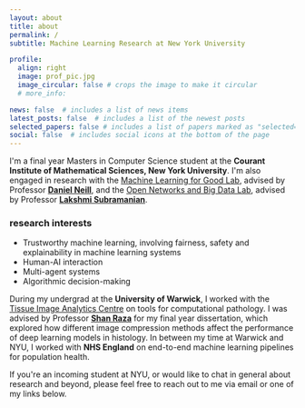 ```yaml
---
layout: about
title: about
permalink: /
subtitle: Machine Learning Research at New York University

profile:
  align: right
  image: prof_pic.jpg
  image_circular: false # crops the image to make it circular
  # more_info: 

news: false  # includes a list of news items
latest_posts: false  # includes a list of the newest posts
selected_papers: false # includes a list of papers marked as "selected={true}"
social: false  # includes social icons at the bottom of the page
---
```


I'm a final year Masters in Computer Science student at the **Courant Institute of Mathematical Sciences, New York University**. I'm also engaged in research with the [Machine Learning for Good Lab](https://wp.nyu.edu/ml4good/), advised by Professor [**Daniel Neill**](https://cs.nyu.edu/~neill/), and the [Open Networks and Big Data Lab](https://nyunetworks.github.io/), advised by Professor [**Lakshmi Subramanian**](https://cs.nyu.edu/~lakshmi/Lakshmi/Home.html).

### research interests
* Trustworthy machine learning, involving fairness, safety and explainability in machine learning systems
* Human-AI interaction
* Multi-agent systems
* Algorithmic decision-making

During my undergrad at the **University of Warwick**, I worked with the [Tissue Image Analytics Centre](https://warwick.ac.uk/fac/cross_fac/tia/) on tools for computational pathology. I was advised by Professor [**Shan Raza**](https://warwick.ac.uk/fac/sci/dcs/people/shan_raza) for my final year dissertation, which explored how different image compression methods affect the performance of deep learning models in histology. In between my time at Warwick and NYU, I worked with **NHS England** on end-to-end machine learning pipelines for population health.

If you're an incoming student at NYU, or would like to chat in general about research and beyond, please feel free to reach out to me via email or one of my links below.
